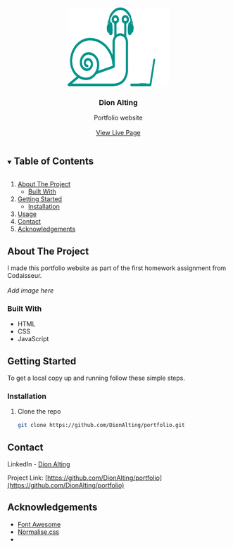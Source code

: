 <!-- PROJECT LOGO -->
<br />
<p align="center">
  <a href="https://github.com/DionAlting/portfolio">
    <img src="./img/Slaklogo.png?raw=true" alt="Logo" width="230" height="180">
  </a>

  <h3 align="center">Dion Alting</h3>

  <p align="center">
    Portfolio website
    <br />
    <br />
    <a href="https://thecodingsnail.dev">View Live Page</a>
  </p>
</p>

<!-- TABLE OF CONTENTS -->
<details open="open">
  <summary><h2 style="display: inline-block">Table of Contents</h2></summary>
  <ol>
    <li>
      <a href="#about-the-project">About The Project</a>
      <ul>
        <li><a href="#built-with">Built With</a></li>
      </ul>
    </li>
    <li>
      <a href="#getting-started">Getting Started</a>
      <ul>
        <li><a href="#installation">Installation</a></li>
      </ul>
    </li>
    <li><a href="#usage">Usage</a></li>
    <li><a href="#contact">Contact</a></li>
    <li><a href="#acknowledgements">Acknowledgements</a></li>
  </ol>
</details>

<!-- ABOUT THE PROJECT -->

## About The Project

I made this portfolio website as part of the first homework assignment from Codaisseur.
<br><br>_Add image here_

### Built With

- []()HTML
- []()CSS
- []()JavaScript

<!-- GETTING STARTED -->

## Getting Started

To get a local copy up and running follow these simple steps.

### Installation

1. Clone the repo
   ```sh
   git clone https://github.com/DionAlting/portfolio.git
   ```

<!-- CONTACT -->

## Contact

LinkedIn - [Dion Alting](https://linkedin.com/in/dion-alting)

Project Link: [https://github.com/DionAlting/portfolio](https://github.com/DionAlting/portfolio)

<!-- ACKNOWLEDGEMENTS -->

## Acknowledgements

- [Font Awesome](https://fontawesome.com)
- [Normalise.css](https://necolas.github.io/normalize.css/)
- []()
